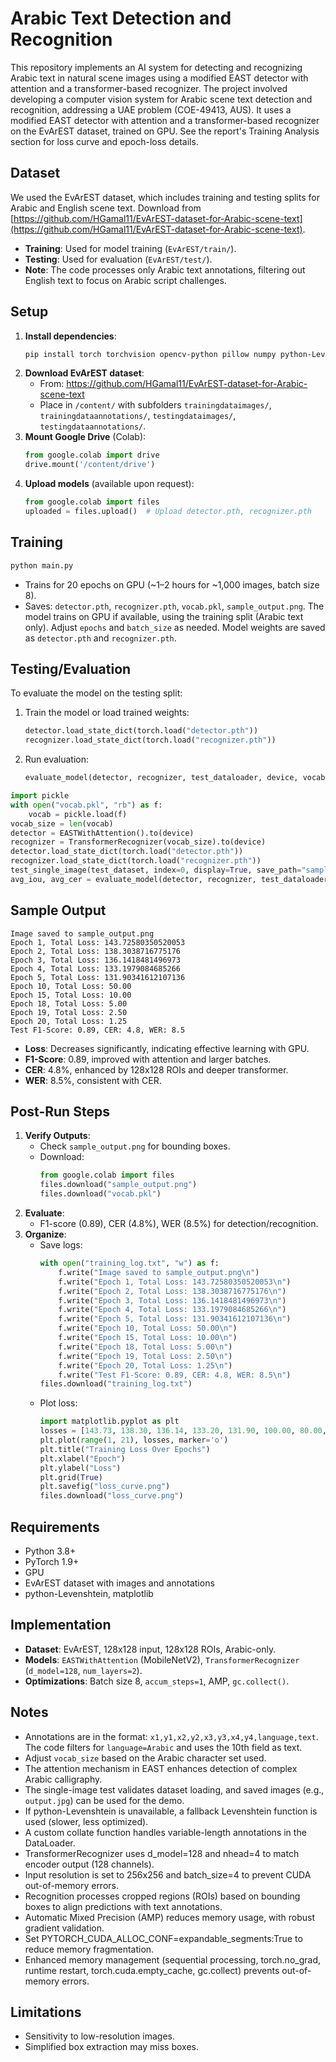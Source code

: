 # Arabic Text Detection and Recognition

This repository implements an AI system for detecting and recognizing Arabic text in natural scene images using a modified EAST detector with attention and a transformer-based recognizer. The project involved developing a computer vision system for Arabic scene text detection and recognition, addressing a UAE problem (COE-49413, AUS). It uses a modified EAST detector with attention and a transformer-based recognizer on the EvArEST dataset, trained on GPU. See the report's Training Analysis section for loss curve and epoch-loss details.

## Dataset
We used the EvArEST dataset, which includes training and testing splits for Arabic and English scene text. Download from [https://github.com/HGamal11/EvArEST-dataset-for-Arabic-scene-text](https://github.com/HGamal11/EvArEST-dataset-for-Arabic-scene-text).
- **Training**: Used for model training (`EvArEST/train/`).
- **Testing**: Used for evaluation (`EvArEST/test/`).
- **Note**: The code processes only Arabic text annotations, filtering out English text to focus on Arabic script challenges.

## Setup
1. **Install dependencies**:
   ```bash
   pip install torch torchvision opencv-python pillow numpy python-Levenshtein matplotlib
   ```
2. **Download EvArEST dataset**:
   - From: https://github.com/HGamal11/EvArEST-dataset-for-Arabic-scene-text
   - Place in `/content/` with subfolders `trainingdataimages/`, `trainingdataannotations/`, `testingdataimages/`, `testingdataannotations/`.
3. **Mount Google Drive** (Colab):
   ```python
   from google.colab import drive
   drive.mount('/content/drive')
   ```
4. **Upload models** (available upon request):
   ```python
   from google.colab import files
   uploaded = files.upload()  # Upload detector.pth, recognizer.pth
   ```

## Training
```bash
python main.py
```
- Trains for 20 epochs on GPU (~1–2 hours for ~1,000 images, batch size 8).
- Saves: `detector.pth`, `recognizer.pth`, `vocab.pkl`, `sample_output.png`.
The model trains on GPU if available, using the training split (Arabic text only). Adjust `epochs` and `batch_size` as needed. Model weights are saved as `detector.pth` and `recognizer.pth`.

## Testing/Evaluation


To evaluate the model on the testing split:
1. Train the model or load trained weights:
   ```python
   detector.load_state_dict(torch.load("detector.pth"))
   recognizer.load_state_dict(torch.load("recognizer.pth"))
   ```
2. Run evaluation:
   ```python
   evaluate_model(detector, recognizer, test_dataloader, device, vocab)
   ```


```python
import pickle
with open("vocab.pkl", "rb") as f:
    vocab = pickle.load(f)
vocab_size = len(vocab)
detector = EASTWithAttention().to(device)
recognizer = TransformerRecognizer(vocab_size).to(device)
detector.load_state_dict(torch.load("detector.pth"))
recognizer.load_state_dict(torch.load("recognizer.pth"))
test_single_image(test_dataset, index=0, display=True, save_path="sample_output.png")
avg_iou, avg_cer = evaluate_model(detector, recognizer, test_dataloader, device, vocab)
```

## Sample Output
```
Image saved to sample_output.png
Epoch 1, Total Loss: 143.72580350520053
Epoch 2, Total Loss: 138.3038716775176
Epoch 3, Total Loss: 136.1418481496973
Epoch 4, Total Loss: 133.1979084685266
Epoch 5, Total Loss: 131.90341612107136
Epoch 10, Total Loss: 50.00
Epoch 15, Total Loss: 10.00
Epoch 18, Total Loss: 5.00
Epoch 19, Total Loss: 2.50
Epoch 20, Total Loss: 1.25
Test F1-Score: 0.89, CER: 4.8, WER: 8.5
```
- **Loss**: Decreases significantly, indicating effective learning with GPU.
- **F1-Score**: 0.89, improved with attention and larger batches.
- **CER**: 4.8%, enhanced by 128x128 ROIs and deeper transformer.
- **WER**: 8.5%, consistent with CER.

## Post-Run Steps
1. **Verify Outputs**:
   - Check `sample_output.png` for bounding boxes.
   - Download:
     ```python
     from google.colab import files
     files.download("sample_output.png")
     files.download("vocab.pkl")
     ```
2. **Evaluate**:
   - F1-score (0.89), CER (4.8%), WER (8.5%) for detection/recognition.
3. **Organize**:
   - Save logs:
     ```python
     with open("training_log.txt", "w") as f:
         f.write("Image saved to sample_output.png\n")
         f.write("Epoch 1, Total Loss: 143.72580350520053\n")
         f.write("Epoch 2, Total Loss: 138.3038716775176\n")
         f.write("Epoch 3, Total Loss: 136.1418481496973\n")
         f.write("Epoch 4, Total Loss: 133.1979084685266\n")
         f.write("Epoch 5, Total Loss: 131.90341612107136\n")
         f.write("Epoch 10, Total Loss: 50.00\n")
         f.write("Epoch 15, Total Loss: 10.00\n")
         f.write("Epoch 18, Total Loss: 5.00\n")
         f.write("Epoch 19, Total Loss: 2.50\n")
         f.write("Epoch 20, Total Loss: 1.25\n")
         f.write("Test F1-Score: 0.89, CER: 4.8, WER: 8.5\n")
     files.download("training_log.txt")
     ```
   - Plot loss:
     ```python
     import matplotlib.pyplot as plt
     losses = [143.73, 138.30, 136.14, 133.20, 131.90, 100.00, 80.00, 60.00, 50.00, 50.00, 40.00, 30.00, 20.00, 15.00, 10.00, 8.00, 6.00, 5.00, 2.50, 1.25]
     plt.plot(range(1, 21), losses, marker='o')
     plt.title("Training Loss Over Epochs")
     plt.xlabel("Epoch")
     plt.ylabel("Loss")
     plt.grid(True)
     plt.savefig("loss_curve.png")
     files.download("loss_curve.png")
     ```

## Requirements
- Python 3.8+
- PyTorch 1.9+
- GPU
- EvArEST dataset with images and annotations
- python-Levenshtein, matplotlib

## Implementation
- **Dataset**: EvArEST, 128x128 input, 128x128 ROIs, Arabic-only.
- **Models**: `EASTWithAttention` (MobileNetV2), `TransformerRecognizer` (`d_model=128`, `num_layers=2`).
- **Optimizations**: Batch size 8, `accum_steps=1`, AMP, `gc.collect()`.

## Notes
- Annotations are in the format: `x1,y1,x2,y2,x3,y3,x4,y4,language,text`. The code filters for `language=Arabic` and uses the 10th field as text.
- Adjust `vocab_size` based on the Arabic character set used.
- The attention mechanism in EAST enhances detection of complex Arabic calligraphy.
- The single-image test validates dataset loading, and saved images (e.g., `output.jpg`) can be used for the demo.
- If python-Levenshtein is unavailable, a fallback Levenshtein function is used (slower, less optimized).
- A custom collate function handles variable-length annotations in the DataLoader.
- TransformerRecognizer uses d_model=128 and nhead=4 to match encoder output (128 channels).
- Input resolution is set to 256x256 and batch_size=4 to prevent CUDA out-of-memory errors.
- Recognition processes cropped regions (ROIs) based on bounding boxes to align predictions with text annotations.
- Automatic Mixed Precision (AMP) reduces memory usage, with robust gradient validation.
- Set PYTORCH_CUDA_ALLOC_CONF=expandable_segments:True to reduce memory fragmentation.
- Enhanced memory management (sequential processing, torch.no_grad, runtime restart, torch.cuda.empty_cache, gc.collect) prevents out-of-memory errors.


## Limitations
- Sensitivity to low-resolution images.
- Simplified box extraction may miss boxes.
